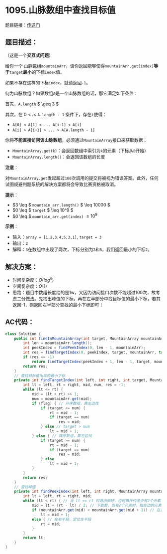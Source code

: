 # 1095.山脉数组中查找目标值
题目链接：[传送门](https://leetcode-cn.com/problems/find-in-mountain-array/)

## 题目描述：
（这是一个**交互式问题**）

给你一个 山脉数组`mountainArr`，请你返回能够使得`mountainArr.get(index)`**等于**`target`**最小**的下标`index`值。

如果不存在这样的下标`index`，就请返回`-1`。

何为山脉数组？如果数组`A`是一个山脉数组的话，那它满足如下条件：

首先，`A.length` $ \geq 3 $

其次，在 $0 < i <$ `A.length - 1` 条件下，存在`i`使得：

- `A[0] < A[1] < ... A[i-1] < A[i]`
- `A[i] > A[i+1] > ... > A[A.length - 1]`

你将**不能直接访问该山脉数组**，必须通过`MountainArray`接口来获取数据：

- `MountainArray.get(k)`：会返回数组中索引为`k`的元素（下标从`0`开始）
- `MountainArray.length()`：会返回该数组的长度

**注意**：

对`MountainArray.get`发起超过`100`次调用的提交将被视为错误答案。此外，任何试图规避判题系统的解决方案都将会导致比赛资格被取消。

**提示**：

- $3 \leq $ `mountain_arr.length()` $ \leq 10000 $
- $0 \leq $ `target` $ \leq 10^9 $
- $0 \leq $ `mountain_arr.get(index)` $\leq 10^9$

**示例**：

- 输入：`array = [1,2,3,4,5,3,1]`, `target = 3`
- 输出：`2`
- 解释：`3`在数组中出现了两次，下标分别为`2`和`5`，我们返回最小的下标`2`。

## 解决方案：
- 时间复杂度：$O(log^n)$
- 空间复杂度：$O(1)$
- 思路：题目中数组长度给的是1w，又因为访问接口次数不能超过100次，故考虑二分做法。先找出峰值的下标，再在左半部分中找目标值的最小下标，若其返回-1，则返回右半部分查找的最小下标即可！

## AC代码：
```java
class Solution {
	public int findInMountainArray(int target, MountainArray mountainArr) {
		int len = mountainArr.length();
		int peekIndex = findPeekIndex(0, len - 1, mountainArr);
		int res = findTargetIndex(0, peekIndex, target, mountainArr, true); // 升序找
		if (res == -1)
			return findTargetIndex(peekIndex + 1, len - 1, target, mountainArr, false); // 降序找
		return res;
	}
	// 查找目标值出现的最小下标
	private int findTargetIndex(int left, int right, int target, MountainArray mountainArr, boolean flag) {
		int lt = left, rt = right, mid, num, res = -1;
		while (lt <= rt) {
			mid = (lt + rt) >> 1;
			num = mountainArr.get(mid);
			if (flag) { // 升序数组，靠左边找
				if (target <= num) {
					rt = mid - 1;
					if (target == num)
						res = mid;
				} else // target > num
					lt = mid + 1;
			} else { // 降序数组，靠左边找
				if (target >= num) {
					rt = mid - 1;
					if (target == num)
						res = mid;
				} else
					lt = mid + 1;
			}
		}
		return res;
	}
	// 查找峰值
	private int findPeekIndex(int left, int right, MountainArray mountainArr) {
		int lt = left, rt = right, mid;
		while (lt < rt) { // 当 lt == rt 时退出循环，否则循环内至少有2个元素
			mid = lt + (rt - lt) / 2; // 下取整，当有2个元素时，取左边的元素
			if (mountainArr.get(mid) < mountainArr.get(mid + 1)) // 在左半段，定位右半段
				lt = mid + 1;
			else { // 在右半段，定位左半段
				rt = mid;
			}
		}
		return lt;
	}
}
```